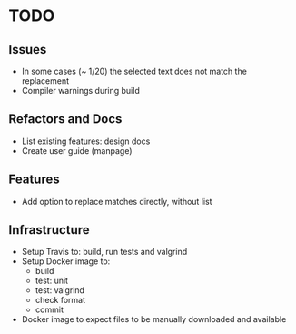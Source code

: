 # TODO

## Issues

- In some cases (~ 1/20) the selected text does not match the replacement
- Compiler warnings during build

## Refactors and Docs

- List existing features: design docs
- Create user guide (manpage)

## Features

- Add option to replace matches directly, without list

## Infrastructure

- Setup Travis to: build, run tests and valgrind
- Setup Docker image to:
    - build
    - test: unit
    - test: valgrind
    - check format
    - commit
- Docker image to expect files to be manually downloaded and available
